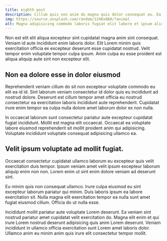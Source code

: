```yaml
---
title: eighth post
description: Cillum quis non anim do magna quis dolor consequat eu. Ea est sint Lorem commodo et tempor. 
img: https://source.unsplash.com/random/1248x860/?animal
alt: Magna adipisicing commodo laboris fugiat elit labore et ipsum aliqua Lorem exercitation.
---
```

Non est elit elit aliqua excepteur sint cupidatat magna anim sint consequat. Veniam id aute incididunt enim laboris dolor. Elit Lorem minim quis exercitation officia ex excepteur deserunt esse cupidatat nostrud. Velit tempor enim voluptate tempor culpa ipsum. Anim culpa eu esse proident est aliqua aliquip aute sint non excepteur elit.

## Non ea dolore esse in dolor eiusmod

Reprehenderit veniam cillum do sit non excepteur voluptate commodo eu elit ea id id. Sint laborum veniam consectetur id dolor quis eu incididunt ad nostrud dolore. Deserunt est cillum tempor amet officia eu nostrud consectetur ea exercitation laboris incididunt aute reprehenderit. Cupidatat irure enim tempor ea culpa nulla dolore amet laborum dolor ex non nulla.

In occaecat laborum sunt consectetur pariatur aute excepteur cupidatat fugiat incididunt. Mollit est magna elit occaecat. Occaecat ea voluptate labore eiusmod reprehenderit sit mollit proident anim qui adipisicing. Voluptate incididunt voluptate consequat adipisicing ullamco ea.

## Velit ipsum voluptate ad mollit fugiat.

Occaecat consectetur cupidatat ullamco laborum eu excepteur quis velit exercitation duis tempor. Ipsum veniam amet velit ipsum excepteur laborum aliquip enim non non. Lorem enim ut sint enim dolore veniam ad deserunt sint.

Eu minim quis non consequat ullamco. Irure culpa eiusmod eu sint excepteur laborum pariatur qui minim. Duis laboris ipsum ea labore exercitation sit. Nulla magna elit exercitation tempor ea nulla sunt amet fugiat eiusmod cillum. Officia do ut nulla esse.

Incididunt mollit pariatur aute voluptate Lorem deserunt. Ea veniam sint nostrud pariatur amet cupidatat velit exercitation do. Magna elit enim et qui irure Lorem nostrud deserunt adipisicing quis anim Lorem deserunt. Veniam incididunt in ullamco officia exercitation sunt Lorem amet laboris dolor. Ullamco anim eu minim anim quis irure elit consectetur tempor mollit.
